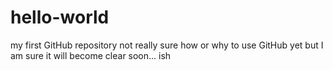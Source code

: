 # hello-world
my first GitHub repository
not really sure how or why to use GitHub yet 
but I am sure it will become clear soon... ish
